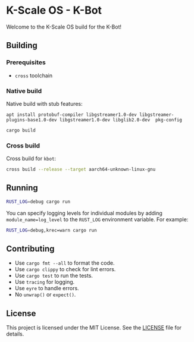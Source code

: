 # K-Scale OS - K-Bot

Welcome to the K-Scale OS build for the K-Bot!

## Building

### Prerequisites

- `cross` toolchain

### Native build

Native build with stub features:

```
apt install protobuf-compiler libgstreamer1.0-dev libgstreamer-plugins-base1.0-dev libgstreamer1.0-dev libglib2.0-dev  pkg-config
```

```bash
cargo build
```

### Cross build

Cross build for `kbot`:

```bash
cross build --release --target aarch64-unknown-linux-gnu
```

## Running

```bash
RUST_LOG=debug cargo run
```

You can specify logging levels for individual modules by adding `module_name=log_level` to the `RUST_LOG` environment variable. For example:

```bash
RUST_LOG=debug,krec=warn cargo run
```

## Contributing

- Use `cargo fmt --all` to format the code.
- Use `cargo clippy` to check for lint errors.
- Use `cargo test` to run the tests.
- Use `tracing` for logging.
- Use `eyre` to handle errors.
- No `unwrap()` or `expect()`.

## License

This project is licensed under the MIT License. See the [LICENSE](LICENSE) file for details.
